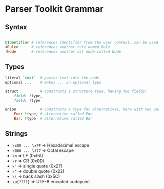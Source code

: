 # Parser Toolkit Grammar

## Syntax

```rb

@Identifier # references Identifier from the user context. can be used for types, functions, values
<Rule>      # references another rule named Rule
!Node       # references another ast node called Node


```

## Types

```rb 
literal `text`  # pastes text into the code
optional ...    # makes ... an optional type

struct          # constructs a structure type, having two fields:
    field: !type,
    field: !type

union           # constructs a type for alternatives, here with two variants:
    Foo: !type, # alternative called Foo
    Bar: !type  # alternative called Bar

```

## Strings

- `\x00 ... \xFF` => Hexadecimal escape
- `\000 ... \377` => Octal escape
- `\n` => LF (0x0A)
- `\r` => CR (0x0D)
- `\'` => single quote (0x27)
- `\"` => double quote (0x22)
- `\\` => back slash (0x5C)
- `\u{????}` => UTF-8 encoded codepoint



